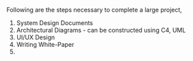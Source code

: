 Following are the steps necessary to complete a large project,

1. System Design Documents
2. Architectural Diagrams - can be constructed using C4, UML
3. UI/UX Design
4. Writing White-Paper
5. 